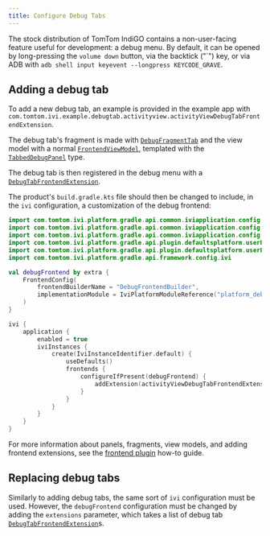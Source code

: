 ```yaml
---
title: Configure Debug Tabs
---
```


The stock distribution of TomTom IndiGO contains a non-user-facing feature useful for development: 
a debug menu. By default, it can be opened by long-pressing the `volume down` button, via the 
backtick ("\`") key, or via ADB with `adb shell input keyevent --longpress KEYCODE_GRAVE`.

## Adding a debug tab

To add a new debug tab, an example is provided in the example app with
`com.tomtom.ivi.example.debugtab.activityview.activityViewDebugTabFrontendExtension`.

The debug tab's fragment is made with
[`DebugFragmentTab`](TTIVI_INDIGO_API) and the view model with a
normal [`FrontendViewModel`](TTIVI_INDIGO_API),
templated with the [`TabbedDebugPanel`](TTIVI_INDIGO_API) type.

The debug tab is then registered in the debug menu with a
[`DebugTabFrontendExtension`](TTIVI_INDIGO_API).

The product's `build.gradle.kts` file should then be changed to include, in the `ivi` configuration,
a customization of the debug frontend:

```kotlin
import com.tomtom.ivi.platform.gradle.api.common.iviapplication.config.FrontendConfig
import com.tomtom.ivi.platform.gradle.api.common.iviapplication.config.IviInstanceIdentifier
import com.tomtom.ivi.platform.gradle.api.common.iviapplication.config.MenuItemConfig
import com.tomtom.ivi.platform.gradle.api.plugin.defaultsplatform.userProfileFrontend
import com.tomtom.ivi.platform.gradle.api.plugin.defaultsplatform.userProfileMenuItem
import com.tomtom.ivi.platform.gradle.api.framework.config.ivi

val debugFrontend by extra {
    FrontendConfig(
        frontendBuilderName = "DebugFrontendBuilder",
        implementationModule = IviPlatformModuleReference("platform_debug_plugin_frontend_debug")
    )
}

ivi {
    application {
        enabled = true
        iviInstances {
            create(IviInstanceIdentifier.default) {
                useDefaults()
                frontends {
                    configureIfPresent(debugFrontend) {
                        addExtension(activityViewDebugTabFrontendExtension)
                    }
                }
            }
        }
    }
}
```

For more information about panels, fragments, view models, and adding frontend extensions, see the
[frontend plugin](/tomtom-indigo/documentation/tutorials-and-examples/basics/create-a-frontend-plugin)
how-to guide.

## Replacing debug tabs

Similarly to adding debug tabs, the same sort of `ivi` configuration must be used.
However, the `debugFrontend` configuration must be changed by adding the `extensions` parameter,
which takes a list of debug tab
[`DebugTabFrontendExtension`](TTIVI_INDIGO_API)s.

